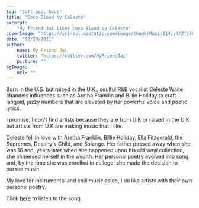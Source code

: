 ```yaml
---
tag: "Soft pop, Soul"
title: "Coco Blood by Celeste"
excerpt:
    "My friend Jai likes Coco Blood by Celeste"
coverImage: "https://is1-ssl.mzstatic.com/image/thumb/Music114/v4/2f/8c/29/2f8c296b-1018-3ff2-3e20-8fe94f67ac8c/pr_source.png/380x380cc-60.jpg"
date: "02/20/2021"
author:
    name: My Friend Jai
    twitter: "https://twitter.com/MyFriendJai"
    picture: ""
ogImage:
    url: ""
---
```


Born in the U.S. but raised in the U.K., soulful R&B vocalist Celeste Waite channels influences such as Aretha Franklin and Billie Holiday to craft languid, jazzy numbers that are elevated by her powerful voice and poetic lyrics.

I promise, I don't find artists because they are from U.K or raised in the U.K but artists from U.K are making music that I like.

Celeste fell in love with Aretha Franklin, Billie Holiday, Ella Fitzgerald, the Supremes, Destiny's Child, and Solange. Her father passed away when she was 16 and, years later when she happened upon his old vinyl collection, she immersed herself in the wealth. Her personal poetry evolved into song and, by the time she was enrolled in college, she made the decision to pursue music.

My love for instrumental and chill music aside, I do like artists with their own personal poetry.

Click [here](//www.youtube.com/watch?v=IsyDwRFpPkM) to listen to the song.
